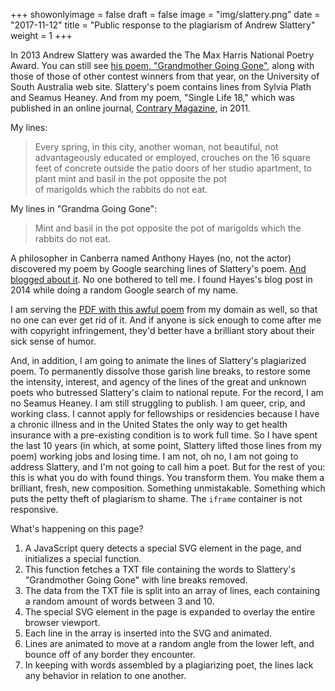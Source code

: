 +++
showonlyimage = false
draft = false
image = "img/slattery.png"
date = "2017-11-12"
title = "Public response to the plagiarism of Andrew Slattery"
weight = 1
+++


In 2013 Andrew Slattery was awarded the The Max Harris National Poetry Award. You can still see [his poem, "Grandmother Going Gone"](http://www.unisa.edu.au/PageFiles/37321/MHA%20poems.pdf "PDF"), along with those of  those of other contest winners from that year, on the University of South Australia web site. Slattery's poem contains lines from Sylvia Plath and Seamus Heaney. And from my poem, "Single Life 18," which was published in an online journal, [Contrary Magazine](http://contrarymagazine.com/2011/single-life-18/), in 2011.

My lines:

> Every spring, in this city, another woman, not
> beautiful, not advantageously educated or employed,
> crouches on the 16 square feet of concrete
> outside the patio doors of her studio apartment,
> to plant mint and basil in the pot opposite the pot  
> of marigolds which the rabbits do not eat.

My lines in "Grandma Going Gone":

> Mint and basil in 
> the pot opposite the pot of marigolds which the rabbits do not eat.

A philosopher in Canberra named Anthony Hayes (no, not the actor) discovered my poem by Google searching lines of Slattery's poem. [And blogged about it](https://thesinisterquarter.wordpress.com/2013/10/03/plagiarism-for-all-not-just-boring-poets/). No one bothered to tell me. I found Hayes's blog post in 2014 while doing a random Google search of my name. 

I am serving the [PDF with this awful poem](../../static/img/MHA-poems.pdf) from my domain as well, so that no one can ever get rid of it. And if anyone is sick enough to come after me with copyright infringement, they'd better have a brilliant story about their sick sense of humor.

And, in addition, I am going to animate the lines of Slattery's plagiarized poem. To permanently dissolve those garish line breaks, to restore some the intensity, interest, and agency of the lines of the great and unknown poets who butressed Slattery's claim to national repute. For the record, I am no Seamus Heaney. I am still struggling to publish. I am queer, crip, and working class. I cannot apply for fellowships or residencies because I have a chronic illness and in the United States the only way to get health insurance with a pre-existing condition is to work full time. So I have spent the last 10 years (in which, at some point, Slattery lifted those lines from my poem) working jobs and losing time. I am not, oh no, I am not going to address Slattery, and I'm not going to call him a poet. But for the rest of you: this is what you do with found things. You transform them. You make them a brilliant, fresh, new composition. Something unmistakable. Something which puts the petty theft of plagiarism to shame. The `iframe` container is not responsive. 

What's happening on this page? 

1. A JavaScript query detects a special SVG element in the page, and initializes a special function.
2. This function fetches a TXT file containing the words to Slattery's "Grandmother Going Gone" with line breaks removed.
3. The data from the TXT file is split into an array of lines, each containing a random amount of words between 3 and 10. 
4. The special SVG element in the page is expanded to overlay the entire browser viewport.
5. Each line in the array is inserted into the SVG and animated. 
6. Lines are animated to move at a random angle from the lower left, and bounce off of any border they encounter.
7. In keeping with words assembled by a plagiarizing poet, the lines lack any behavior in relation to one another.

<canvas id="fuckslattery" width="800" height="600" style="background:transparent;width:0;height:0;"></canvas>